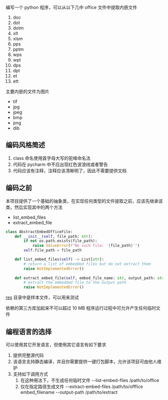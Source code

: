 编写一个 python 程序，可以从以下几中 office 文件中提取内嵌文件

1. doc
1. dot 
1. dotm 
1. xlt 
1. xlsm 
1. pps 
1. pptm 
1. wps 
1. wpt 
1. dps 
1. dpt 
1. et 
1. ett

主要内嵌的文件为图片
- tif
- jpg
- jpeg
- bmp
- png
- dib

## 编码风格简述

1. class 命名使用首字母大写的驼峰命名法
2. 代码在 pycharm 中不应出现红色波浪线或者警告
3. 代码应该有注释，注释应该清晰明了，因此不需要提供文档

## 编码之前

本项目提供了一个基础的抽象类，在实现任何类型的文件提取之前，应该先继承该类，然后实现其中的两个方法

- list_embed_files
- extract_embed_file

```python
class AbstractEmbedOfficeFile:
    def __init__(self, file_path: str):
        if not os.path.exists(file_path):
            raise ValueError(f"No such file: '{file_path}'")
        self.file_path = file_path

    def list_embed_files(self) -> List[str]:
        # return a list of embedded files but do not extract them
        raise NotImplementedError()
    
    def extract_embed_file(self, embed_file_name: str, output_path: str) -> None:
        # extract the embedded file to the output path
        raise NotImplementedError()
```

[res](./res) 目录中是样本文件，可以用来测试

依赖的第三方库加起来不可以超过 10 MB
程序运行过程中可允许产生任何临时文件

##  编程语言的选择

可以使用其它开发语言，但使用其它语言有如下要求

1. 提供完整源代码
2. 该语言支持静态编译，并且你需要提供一键打包脚本，允许该项目可由他人维护
3. 支持如下调用方式 
   1. 在这种用法下，不生成任何临时文件  --list-embed-files /path/to/office
   2. 仅在指定路径生成文件     --extract-embed-files /path/to/offfice  embed_filename --output-path /path/to/extract